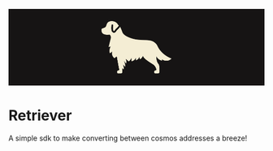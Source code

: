 ![Retriever Banner](https://raw.githubusercontent.com/JACKAL-DAO/Retriever/master/banner.png)

# Retriever

 A simple sdk to make converting between cosmos addresses a breeze!
